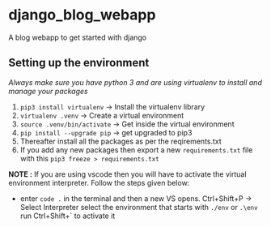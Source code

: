 # django_blog_webapp
A blog webapp to get started with django

## Setting up the environment
_Always make sure you have python 3 and are using virtualenv to install and manage your packages_
1. `pip3 install virtualenv`	-> Install the virtualenv library
2. `virtualenv .venv`		-> Create a virtual environment
3. `source .venv/bin/activate`	-> Get inside the virtual environment
4. `pip install --upgrade pip`	-> get upgraded to pip3
5. Thereafter install all the packages as per the reqirements.txt
6. If you add any new packages then export a new `requirements.txt` file with this
`pip3 freeze > requirements.txt`

__NOTE :__ If you are using vscode then you will have to activate the virtual environment
 interpreter. Follow the steps given below:
* enter `code .` in the terminal and then a new VS opens. Ctrl+Shift+P -> Select Interpreter select the environment that starts with `./env` or `.\env` run Ctrl+Shift+` to activate it
